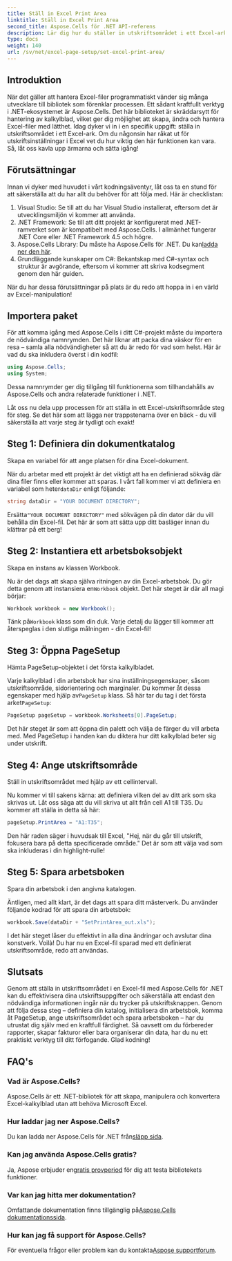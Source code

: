 ```yaml
---
title: Ställ in Excel Print Area
linktitle: Ställ in Excel Print Area
second_title: Aspose.Cells för .NET API-referens
description: Lär dig hur du ställer in utskriftsområdet i ett Excel-ark med Aspose.Cells för .NET. Följ vår steg-för-steg-guide för att effektivisera dina utskriftsuppgifter.
type: docs
weight: 140
url: /sv/net/excel-page-setup/set-excel-print-area/
---
```

## Introduktion

När det gäller att hantera Excel-filer programmatiskt vänder sig många utvecklare till bibliotek som förenklar processen. Ett sådant kraftfullt verktyg i .NET-ekosystemet är Aspose.Cells. Det här biblioteket är skräddarsytt för hantering av kalkylblad, vilket ger dig möjlighet att skapa, ändra och hantera Excel-filer med lätthet. Idag dyker vi in i en specifik uppgift: ställa in utskriftsområdet i ett Excel-ark. Om du någonsin har råkat ut för utskriftsinställningar i Excel vet du hur viktig den här funktionen kan vara. Så, låt oss kavla upp ärmarna och sätta igång!

## Förutsättningar

Innan vi dyker med huvudet i vårt kodningsäventyr, låt oss ta en stund för att säkerställa att du har allt du behöver för att följa med. Här är checklistan:

1. Visual Studio: Se till att du har Visual Studio installerat, eftersom det är utvecklingsmiljön vi kommer att använda.
2. .NET Framework: Se till att ditt projekt är konfigurerat med .NET-ramverket som är kompatibelt med Aspose.Cells. I allmänhet fungerar .NET Core eller .NET Framework 4.5 och högre.
3. Aspose.Cells Library: Du måste ha Aspose.Cells för .NET. Du kan[ladda ner den här](https://releases.aspose.com/cells/net/).
4. Grundläggande kunskaper om C#: Bekantskap med C#-syntax och struktur är avgörande, eftersom vi kommer att skriva kodsegment genom den här guiden.

När du har dessa förutsättningar på plats är du redo att hoppa in i en värld av Excel-manipulation!

## Importera paket

För att komma igång med Aspose.Cells i ditt C#-projekt måste du importera de nödvändiga namnrymden. Det här liknar att packa dina väskor för en resa – samla alla nödvändigheter så att du är redo för vad som helst. Här är vad du ska inkludera överst i din kodfil:

```csharp
using Aspose.Cells;
using System;
```

Dessa namnrymder ger dig tillgång till funktionerna som tillhandahålls av Aspose.Cells och andra relaterade funktioner i .NET.

Låt oss nu dela upp processen för att ställa in ett Excel-utskriftsområde steg för steg. Se det här som att lägga ner trappstenarna över en bäck - du vill säkerställa att varje steg är tydligt och exakt!

## Steg 1: Definiera din dokumentkatalog

Skapa en variabel för att ange platsen för dina Excel-dokument. 

När du arbetar med ett projekt är det viktigt att ha en definierad sökväg där dina filer finns eller kommer att sparas. I vårt fall kommer vi att definiera en variabel som heter`dataDir` enligt följande:

```csharp
string dataDir = "YOUR DOCUMENT DIRECTORY";
```

 Ersätta`"YOUR DOCUMENT DIRECTORY"` med sökvägen på din dator där du vill behålla din Excel-fil. Det här är som att sätta upp ditt basläger innan du klättrar på ett berg!

## Steg 2: Instantiera ett arbetsboksobjekt

Skapa en instans av klassen Workbook.

 Nu är det dags att skapa själva ritningen av din Excel-arbetsbok. Du gör detta genom att instansiera en`Workbook` objekt. Det här steget är där all magi börjar:

```csharp
Workbook workbook = new Workbook();
```

 Tänk på`Workbook` klass som din duk. Varje detalj du lägger till kommer att återspeglas i den slutliga målningen - din Excel-fil!

## Steg 3: Öppna PageSetup

Hämta PageSetup-objektet i det första kalkylbladet.

 Varje kalkylblad i din arbetsbok har sina inställningsegenskaper, såsom utskriftsområde, sidorientering och marginaler. Du kommer åt dessa egenskaper med hjälp av`PageSetup` klass. Så här tar du tag i det första arket`PageSetup`:

```csharp
PageSetup pageSetup = workbook.Worksheets[0].PageSetup;
```

Det här steget är som att öppna din palett och välja de färger du vill arbeta med. Med PageSetup i handen kan du diktera hur ditt kalkylblad beter sig under utskrift.

## Steg 4: Ange utskriftsområde

Ställ in utskriftsområdet med hjälp av ett cellintervall.

Nu kommer vi till sakens kärna: att definiera vilken del av ditt ark som ska skrivas ut. Låt oss säga att du vill skriva ut allt från cell A1 till T35. Du kommer att ställa in detta så här:

```csharp
pageSetup.PrintArea = "A1:T35";
```

Den här raden säger i huvudsak till Excel, "Hej, när du går till utskrift, fokusera bara på detta specificerade område." Det är som att välja vad som ska inkluderas i din highlight-rulle!

## Steg 5: Spara arbetsboken

Spara din arbetsbok i den angivna katalogen.

Äntligen, med allt klart, är det dags att spara ditt mästerverk. Du använder följande kodrad för att spara din arbetsbok:

```csharp
workbook.Save(dataDir + "SetPrintArea_out.xls");
```

I det här steget låser du effektivt in alla dina ändringar och avslutar dina konstverk. Voilà! Du har nu en Excel-fil sparad med ett definierat utskriftsområde, redo att användas.

## Slutsats

Genom att ställa in utskriftsområdet i en Excel-fil med Aspose.Cells för .NET kan du effektivisera dina utskriftsuppgifter och säkerställa att endast den nödvändiga informationen ingår när du trycker på utskriftsknappen. Genom att följa dessa steg – definiera din katalog, initialisera din arbetsbok, komma åt PageSetup, ange utskriftsområdet och spara arbetsboken – har du utrustat dig själv med en kraftfull färdighet. Så oavsett om du förbereder rapporter, skapar fakturor eller bara organiserar din data, har du nu ett praktiskt verktyg till ditt förfogande. Glad kodning!

## FAQ's

### Vad är Aspose.Cells?
Aspose.Cells är ett .NET-bibliotek för att skapa, manipulera och konvertera Excel-kalkylblad utan att behöva Microsoft Excel.

### Hur laddar jag ner Aspose.Cells?
 Du kan ladda ner Aspose.Cells för .NET från[släpp sida](https://releases.aspose.com/cells/net/).

### Kan jag använda Aspose.Cells gratis?
 Ja, Aspose erbjuder en[gratis provperiod](https://releases.aspose.com/) för dig att testa bibliotekets funktioner.

### Var kan jag hitta mer dokumentation?
 Omfattande dokumentation finns tillgänglig på[Aspose.Cells dokumentationssida](https://reference.aspose.com/cells/net/).

### Hur kan jag få support för Aspose.Cells?
 För eventuella frågor eller problem kan du kontakta[Aspose supportforum](https://forum.aspose.com/c/cells/9).